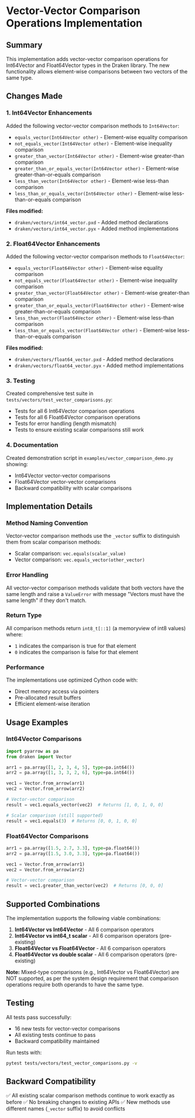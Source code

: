 # Vector-Vector Comparison Operations Implementation

## Summary

This implementation adds vector-vector comparison operations for Int64Vector and Float64Vector types in the Draken library. The new functionality allows element-wise comparisons between two vectors of the same type.

## Changes Made

### 1. Int64Vector Enhancements

Added the following vector-vector comparison methods to `Int64Vector`:
- `equals_vector(Int64Vector other)` - Element-wise equality comparison
- `not_equals_vector(Int64Vector other)` - Element-wise inequality comparison
- `greater_than_vector(Int64Vector other)` - Element-wise greater-than comparison
- `greater_than_or_equals_vector(Int64Vector other)` - Element-wise greater-than-or-equals comparison
- `less_than_vector(Int64Vector other)` - Element-wise less-than comparison
- `less_than_or_equals_vector(Int64Vector other)` - Element-wise less-than-or-equals comparison

**Files modified:**
- `draken/vectors/int64_vector.pxd` - Added method declarations
- `draken/vectors/int64_vector.pyx` - Added method implementations

### 2. Float64Vector Enhancements

Added the following vector-vector comparison methods to `Float64Vector`:
- `equals_vector(Float64Vector other)` - Element-wise equality comparison
- `not_equals_vector(Float64Vector other)` - Element-wise inequality comparison
- `greater_than_vector(Float64Vector other)` - Element-wise greater-than comparison
- `greater_than_or_equals_vector(Float64Vector other)` - Element-wise greater-than-or-equals comparison
- `less_than_vector(Float64Vector other)` - Element-wise less-than comparison
- `less_than_or_equals_vector(Float64Vector other)` - Element-wise less-than-or-equals comparison

**Files modified:**
- `draken/vectors/float64_vector.pxd` - Added method declarations
- `draken/vectors/float64_vector.pyx` - Added method implementations

### 3. Testing

Created comprehensive test suite in `tests/vectors/test_vector_comparisons.py`:
- Tests for all 6 Int64Vector comparison operations
- Tests for all 6 Float64Vector comparison operations
- Tests for error handling (length mismatch)
- Tests to ensure existing scalar comparisons still work

### 4. Documentation

Created demonstration script in `examples/vector_comparison_demo.py` showing:
- Int64Vector vector-vector comparisons
- Float64Vector vector-vector comparisons
- Backward compatibility with scalar comparisons

## Implementation Details

### Method Naming Convention

Vector-vector comparison methods use the `_vector` suffix to distinguish them from scalar comparison methods:
- Scalar comparison: `vec.equals(scalar_value)`
- Vector comparison: `vec.equals_vector(other_vector)`

### Error Handling

All vector-vector comparison methods validate that both vectors have the same length and raise a `ValueError` with message "Vectors must have the same length" if they don't match.

### Return Type

All comparison methods return `int8_t[::1]` (a memoryview of int8 values) where:
- `1` indicates the comparison is true for that element
- `0` indicates the comparison is false for that element

### Performance

The implementations use optimized Cython code with:
- Direct memory access via pointers
- Pre-allocated result buffers
- Efficient element-wise iteration

## Usage Examples

### Int64Vector Comparisons

```python
import pyarrow as pa
from draken import Vector

arr1 = pa.array([1, 2, 3, 4, 5], type=pa.int64())
arr2 = pa.array([1, 3, 3, 2, 6], type=pa.int64())

vec1 = Vector.from_arrow(arr1)
vec2 = Vector.from_arrow(arr2)

# Vector-vector comparison
result = vec1.equals_vector(vec2)  # Returns [1, 0, 1, 0, 0]

# Scalar comparison (still supported)
result = vec1.equals(3)  # Returns [0, 0, 1, 0, 0]
```

### Float64Vector Comparisons

```python
arr1 = pa.array([1.5, 2.7, 3.3], type=pa.float64())
arr2 = pa.array([1.5, 3.0, 3.3], type=pa.float64())

vec1 = Vector.from_arrow(arr1)
vec2 = Vector.from_arrow(arr2)

# Vector-vector comparison
result = vec1.greater_than_vector(vec2)  # Returns [0, 0, 0]
```

## Supported Combinations

The implementation supports the following viable combinations:

1. **Int64Vector vs Int64Vector** - All 6 comparison operators
2. **Int64Vector vs int64_t scalar** - All 6 comparison operators (pre-existing)
3. **Float64Vector vs Float64Vector** - All 6 comparison operators
4. **Float64Vector vs double scalar** - All 6 comparison operators (pre-existing)

**Note:** Mixed-type comparisons (e.g., Int64Vector vs Float64Vector) are NOT supported, as per the system design requirement that comparison operations require both operands to have the same type.

## Testing

All tests pass successfully:
- 16 new tests for vector-vector comparisons
- All existing tests continue to pass
- Backward compatibility maintained

Run tests with:
```bash
pytest tests/vectors/test_vector_comparisons.py -v
```

## Backward Compatibility

✅ All existing scalar comparison methods continue to work exactly as before
✅ No breaking changes to existing APIs
✅ New methods use different names (`_vector` suffix) to avoid conflicts
